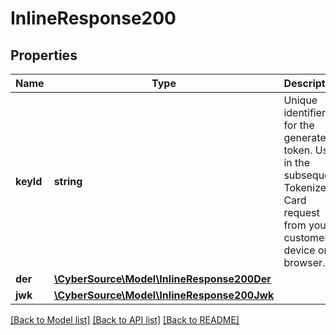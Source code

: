 # InlineResponse200

## Properties
Name | Type | Description | Notes
------------ | ------------- | ------------- | -------------
**keyId** | **string** | Unique identifier for the generated token. Used in the subsequent Tokenize Card request from your customer’s device or browser. | [optional] 
**der** | [**\CyberSource\Model\InlineResponse200Der**](InlineResponse200Der.md) |  | [optional] 
**jwk** | [**\CyberSource\Model\InlineResponse200Jwk**](InlineResponse200Jwk.md) |  | [optional] 

[[Back to Model list]](../README.md#documentation-for-models) [[Back to API list]](../README.md#documentation-for-api-endpoints) [[Back to README]](../README.md)



